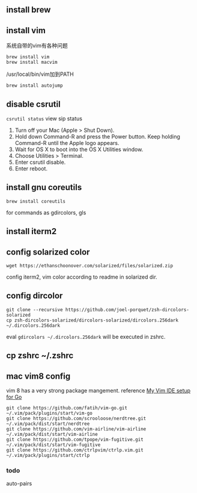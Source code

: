 ## install brew
## install vim
系统自带的vim有各种问题
```
brew install vim
brew install macvim
```
/usr/local/bin/vim加到PATH
```
brew install autojump
```
## disable csrutil
`csrutil status` view sip status
1. Turn off your Mac (Apple > Shut Down).
2. Hold down Command-R and press the Power button. Keep holding Command-R until the Apple logo appears.
3. Wait for OS X to boot into the OS X Utilities window.
3. Choose Utilities > Terminal.
4. Enter csrutil disable.
5. Enter reboot.

## install gnu coreutils
```
brew install coreutils
```
for commands as gdircolors, gls

## install iterm2
## config solarized color
```
wget https://ethanschoonover.com/solarized/files/solarized.zip
```
config iterm2, vim color according to readme in solarized dir.

## config dircolor
```
git clone --recursive https://github.com/joel-porquet/zsh-dircolors-solarized
cp zsh-dircolors-solarized/dircolors-solarized/dircolors.256dark ~/.dircolors.256dark
```
eval `gdircolors ~/.dircolors.256dark` will be executed in zshrc.

## cp zshrc ~/.zshrc

## mac vim8 config
vim 8 has a very strong package mangement.
reference [My Vim IDE setup for Go](https://app.getpocket.com/read/2568835637)

```
git clone https://github.com/fatih/vim-go.git ~/.vim/pack/plugins/start/vim-go
git clone https://github.com/scrooloose/nerdtree.git ~/.vim/pack/dist/start/nerdtree
git clone https://github.com/vim-airline/vim-airline ~/.vim/pack/dist/start/vim-airline
git clone https://github.com/tpope/vim-fugitive.git ~/.vim/pack/dist/start/vim-fugitive
git clone https://github.com/ctrlpvim/ctrlp.vim.git ~/.vim/pack/plugins/start/ctrlp
```

### todo
auto-pairs


